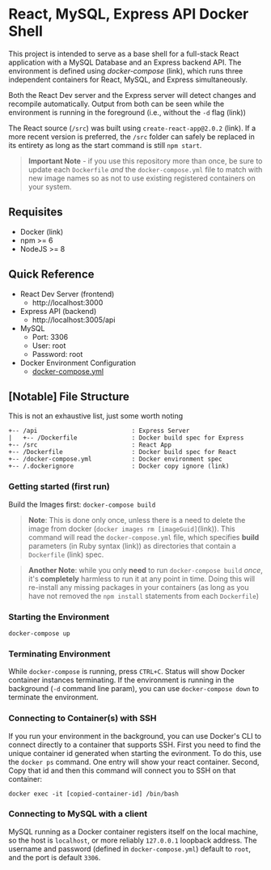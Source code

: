 # React, MySQL, Express API Docker Shell

This project is intended to serve as a base shell for a full-stack React application with a MySQL Database and an Express backend API. The environment is defined using *docker-compose* (link), which runs three independent containers for React, MySQL, and Express simultaneously.

Both the React Dev server and the Express server will detect changes and recompile automatically. Output from both can be seen while the environment is running in the foreground (i.e., without the `-d` flag (link))

The React source (`/src`) was built using `create-react-app@2.0.2` (link). If a more recent version is preferred, the `/src` folder can safely be replaced in its entirety as long as the start command is still `npm start`.

> **Important Note** - if you use this repository more than once, be sure to update each `Dockerfile` *and* the `docker-compose.yml` file to match with new image names so as not to use existing registered containers on your system.

## Requisites
* Docker (link)
* npm >= 6 
* NodeJS >= 8

## Quick Reference
* React Dev Server (frontend)
  * http://localhost:3000
* Express API (backend)
  * http://localhost:3005/api
* MySQL
  * Port: 3306
  * User: root
  * Password: root
* Docker Environment Configuration
  * [docker-compose.yml](docker-compose.yml)

## [Notable] File Structure
This is not an exhaustive list, just some worth noting

```
+-- /api                          : Express Server 
|   +-- /Dockerfile               : Docker build spec for Express
+-- /src                          : React App
+-- /Dockerfile                   : Docker build spec for React
+-- /docker-compose.yml           : Docker environment spec
+-- /.dockerignore                : Docker copy ignore (link)
```

### Getting started (first run)
Build the Images first: `docker-compose build`
> **Note**: This is done only once, unless there is a need to delete the image from docker (`docker images rm [imageGuid]`(link)).
This command will read the `docker-compose.yml` file, which specifies **build** parameters (in Ruby syntax (link)) as directories that contain a `Dockerfile` (link) spec.

> **Another Note**: while you only **need** to run `docker-compose build` *once*, it's **completely** harmless to run it at any point in time. Doing this will re-install any missing packages in your containers (as long as you have not removed the `npm install` statements from each `Dockerfile`)

### Starting the Environment
`docker-compose up`

### Terminating Environment
While `docker-compose` is running, press `CTRL+C`. Status will show Docker container instances terminating. If the environment is running in the background (`-d` command line param), you can use `docker-compose down` to terminate the environment.

### Connecting to Container(s) with SSH
If you run your environment in the background, you can use Docker's CLI to connect directly to a container that supports SSH. First you need to find the unique container id generated when starting the evironment. To do this, use the `docker ps` command. One entry will show your react container. Second, Copy that id and then this command will connect you to SSH on that container:

`docker exec -it [copied-container-id] /bin/bash`

### Connecting to MySQL with a client
MySQL running as a Docker container registers itself on the local machine, so the host is `localhost`, or more reliably `127.0.0.1` loopback address. The username and password (defined in `docker-compose.yml`) default to `root`, and the port is default `3306`.